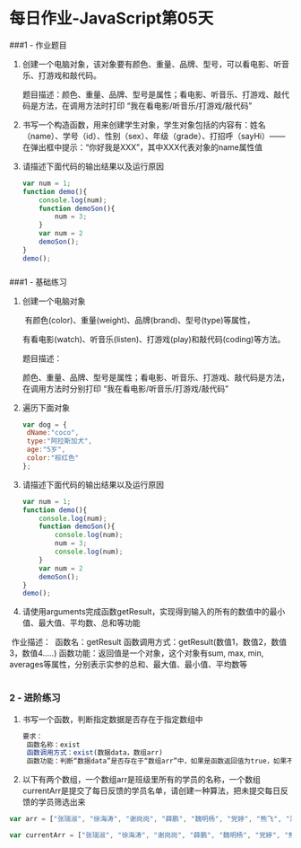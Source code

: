 
# 每日作业-JavaScript第05天

###1 - 作业题目

1. 创建一个电脑对象，该对象要有颜色、重量、品牌、型号，可以看电影、听音乐、打游戏和敲代码。

   	题目描述：颜色、重量、品牌、型号是属性；看电影、听音乐、打游戏、敲代码是方法，在调用方法时打印 “我在看电影/听音乐/打游戏/敲代码”

2. 书写一个构造函数，用来创建学生对象，学生对象包括的内容有：姓名（name）、学号（id）、性别（sex）、年级（grade）、打招呼（sayHi）—— 在弹出框中提示：“你好我是XXX”，其中XXX代表对象的name属性值

3. 请描述下面代码的输出结果以及运行原因

   ```js
   var num = 1;
   function demo(){
       console.log(num);
       function demoSon(){
           num = 3;
       }
       var num = 2
       demoSon();
   }
   demo();
   ```


### 


###1 - 基础练习

1. 创建一个电脑对象

    ​			有颜色(color)、重量(weight)、品牌(brand)、型号(type)等属性，

    ​			有看电影(watch)、听音乐(listen)、打游戏(play)和敲代码(coding)等方法。

    题目描述：

    ​			颜色、重量、品牌、型号是属性；看电影、听音乐、打游戏、敲代码是方法，在调用方法时分别打印 “我在看电影/听音乐/打游戏/敲代码”

2. 遍历下面对象

   ```JavaScript
   var dog = {
   	dName:"coco",
   	type:"阿拉斯加犬",
   	age:"5岁",
   	color:"棕红色"
   };
   ```

   

3. 请描述下面代码的输出结果以及运行原因

   ```js
   var num = 1;
   function demo(){
       console.log(num);
       function demoSon(){
           console.log(num);
           num = 3;
           console.log(num);
       }
       var num = 2
       demoSon();
   }
   demo();
   ```

4. 请使用arguments完成函数getResult，实现得到输入的所有的数值中的最小值、最大值、平均数、总和等功能

  ​	作业描述：
​			函数名：getResult
   ​			函数调用方式：getResult(数值1，数值2，数值3，数值4.....)
   ​			函数功能：返回值是一个对象，这个对象有sum, max, min, averages等属性，分别表示实参的总和、最大值、最小值、平均数等
   
   ```
   
   ```

   

### 2 - 进阶练习

1. 书写一个函数，判断指定数据是否存在于指定数组中

   ```JavaScript
   要求：
   	函数名称：exist
   	函数调用方式：exist(数据data，数组arr)
   	函数功能：判断“数据data”是否存在于“数组arr”中，如果是函数返回值为true，如果不是函数返回值为false
   ```

   

2. 以下有两个数组，一个数组arr是班级里所有的学员的名称，一个数组currentArr是提交了每日反馈的学员名单，请创建一种算法，把未提交每日反馈的学员筛选出来

```javascript
var arr = ["张瑞淑", "徐海涛", "谢岗岗", "薛鹏", "魏明杨", "党婷", "熊飞", "郑翠翠", "李航卫", "屈涛", "汪孝双", "代攀飞", "武志钰", "王亚龙", "周芙榕", "李涛", "郝颖", "文冲洋", "王旭拯", "胡佳豪", "寇晓丽", "马晓晗","王思聪", "张绿", "李德", "郑萍", "张凯", "张嘉成", "葛云侠", "杨磊", "任变", "景德", "高卷林", "刘益凡", "赵娜", "陈章鸣", "张荣召", "赵凯旋", "程倩倩", "脱朝平", "刘吉利", "郭苗苗", "马建峰", "潘瑞", "闫翔", "马晨", "李轩轩", "黄红梅", "刘书彬", "罗强", "刘东","王可可"  "陈泽文", "李嘉琪", "段佳琦", "黄燕", "邱淑鸿", "宋翔宇", "王波", "樊琳", "王兆国", "许成", "李兴"];

var currentArr = ["张瑞淑", "徐海涛", "谢岗岗", "薛鹏", "魏明杨", "党婷", "熊飞", "郑翠翠", "李航卫", "屈涛", "汪孝双", "代攀飞", "武志钰", "王亚龙", "周芙榕", "李涛", "郝颖", "文冲洋", "王旭拯", "胡佳豪", "寇晓丽", "马晓晗", "张绿", "李德","郑萍", "张凯", "张嘉成", "葛云侠", "杨磊", "任变", "景德", "高卷林", "刘益凡", "赵娜", "陈章鸣", "张荣召", "赵凯旋", "程倩倩", "脱朝平", "刘吉利", "郭苗苗", "马建峰", "潘瑞", "闫翔", "马晨", "李轩轩", "黄红梅", "刘书彬", "罗强", "刘东", "陈泽文", "李嘉琪", "段佳琦", "黄燕", "邱淑鸿", "宋翔宇", "王波", "樊琳", "王兆国", "许成", "李兴"];
```

